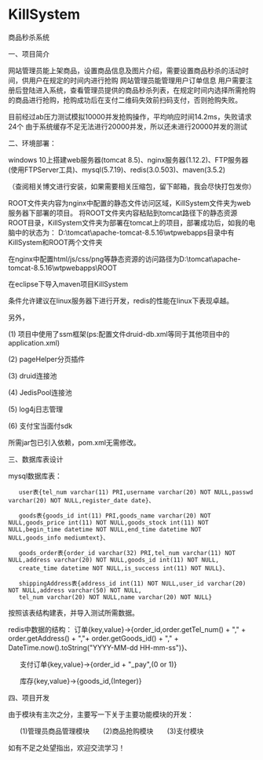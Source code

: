 # KillSystem
商品秒杀系统

一、项目简介

网站管理员能上架商品，设置商品信息及图片介绍，需要设置商品秒杀的活动时间，供用户在规定的时间内进行抢购
网站管理员能管理用户订单信息
用户需要注册后登陆进入系统，查看管理员提供的商品秒杀列表，在规定时间内选择所需抢购的商品进行抢购，抢购成功后在支付二维码失效前扫码支付，否则抢购失败。

目前经过ab压力测试模拟10000并发抢购操作，平均响应时间14.2ms，失败请求24个
由于系统缓存不足无法进行20000并发，所以还未进行20000并发的测试

二、环境部署：

windows 10上搭建web服务器(tomcat 8.5)、nginx服务器(1.12.2)、FTP服务器(使用FTPServer工具)、mysql(5.7.19)、redis(3.0.503)、maven(3.5.2)

（查阅相关博文进行安装，如果需要相关压缩包，留下邮箱，我会尽快打包发你）

ROOT文件夹内容为nginx中配置的静态文件访问区域，KillSystem文件夹为web服务器下部署的项目。
将ROOT文件夹内容粘贴到tomcat路径下的静态资源ROOT目录，KillSystem文件夹为部署在tomcat上的项目，部署成功后，如我的电脑中的状态为：
D:\tomcat\apache-tomcat-8.5.16\wtpwebapps目录中有KillSystem和ROOT两个文件夹

在nginx中配置html/js/css/png等静态资源的访问路径为D:\tomcat\apache-tomcat-8.5.16\wtpwebapps\ROOT

在eclipse下导入maven项目KillSystem

条件允许建议在linux服务器下进行开发，redis的性能在linux下表现卓越。

另外，

(1) 项目中使用了ssm框架(ps:配置文件druid-db.xml等同于其他项目中的application.xml)

(2) pageHelper分页插件

(3) druid连接池

(4) JedisPool连接池

(5) log4j日志管理

(6) 支付宝当面付sdk

所需jar包已引入依赖，pom.xml无需修改。

三、数据库表设计

mysql数据库表：
       
       user表{tel_num varchar(11) PRI,username varchar(20) NOT NULL,passwd varchar(20) NOT NULL,register_date date}、
       
       goods表{goods_id int(11) PRI,goods_name varchar(20) NOT NULL,goods_price int(11) NOT NULL,goods_stock int(11) NOT NULL,begin_time datetime NOT NULL,end_time datetime NOT NULL,goods_info mediumtext}、
       
       goods_order表{order_id varchar(32) PRI,tel_num varchar(11) NOT NULL,address varchar(20) NOT NULL,goods_id int(11) NOT NULL,
       create_time datetime NOT NULL,is_success int(11) NOT NULL}、
       
       shippingAddress表{address_id int(11) NOT NULL,user_id varchar(20) NOT NULL,address varchar(50) NOT NULL,
       tel_num varchar(20) NOT NULL,name varchar(20) NOT NULL}

按照该表结构建表，并导入测试所需数据。

redis中数据的结构：
       订单{key,value}->{order_id,order.getTel_num() + "," + order.getAddress() 
       + ","+ order.getGoods_id() + "," + DateTime.now().toString("YYYY-MM-dd HH-mm-ss")}、
       
       支付订单{key,value}->{order_id + "_pay",(0 or 1)}
       
       库存{key,value}->{goods_id,(Integer)}



四、项目开发

由于模块有主次之分，主要写一下关于主要功能模块的开发：
       
       (1)管理员商品管理模块
       (2)商品抢购模块
       (3)支付模块
       




如有不足之处望指出，欢迎交流学习！
